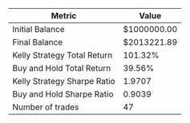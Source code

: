 | Metric | Value |
| --- | --- |
| Initial Balance | $1000000.00 |
| Final Balance | $2013221.89 |
| Kelly Strategy Total Return | 101.32% |
| Buy and Hold Total Return | 39.56% |
| Kelly Strategy Sharpe Ratio | 1.9707 |
| Buy and Hold Sharpe Ratio | 0.9039 |
| Number of trades | 47 |
